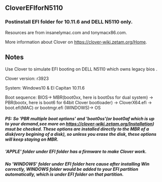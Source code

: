 ## CloverEFIforN5110 ##

### Postinstall EFI folder for 10.11.6 and DELL N5110 only.

Resources are from insanelymac.com and tonymacx86.com.

More information about Clover on https://clover-wiki.zetam.org/Home.

## Notes
Use Clover to simulate EFI booting on DELL N5110 which owns legacy bios .

Clover version: r3923

System: Windows10 & El Capitan 10.11.6

Boot sequence:  BIOS-> MBR(boot0xx, here is boot0ss for dual system) -> PBR(bootx, here is boot6 for 64bit Clover bootloader) -> CloverX64.efi -> boot.efi(MAC) or bootmgr.efi (WINDOWS)-> OS

##### PS: So 'PBR multiple boot options' and 'boot0ss'(or boot0af which is up to your demand,see more on https://clover-wiki.zetam.org/Installation) msut be checked. These options are installed directly to the MBR of a disk(very begining of a disk), so unless you erase the disk, these options will keep staying on MBR.

##### 'APPLE' folder under EFI folder has a firmware to make Clover work.

##### No 'WINDOWS' folder under EFI folder here cause after installing Win correctly, WINDOWS folder would be added to your EFI partition automatically, which is under EFI folder on that partition.



